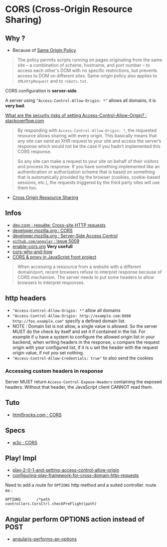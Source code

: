 # CORS (Cross-Origin Resource Sharing)

## Why ?

- Because of [Same Origin Policy](http://en.wikipedia.org/wiki/Same_origin_policy)

> The policy permits scripts running on pages originating from the same site – a combination of scheme, hostname, and port number – to access each other's DOM with no specific restrictions, but prevents access to DOM on different sites.
Same-origin policy also applies to `XMLHttpRequest` and to `robots.txt`.

CORS configuration is **server-side**.

A server using `"Access-Control-Allow-Origin: *"` allows all domains, it is **very bad**.

[What are the security risks of setting Access-Control-Allow-Origin? : stackoverflow.com](http://stackoverflow.com/questions/12001269/what-are-the-security-risks-of-setting-access-control-allow-origin)

> By responding with `Access-Control-Allow-Origin: *`, the requested resource allows sharing with every origin. This basically means that any site can send an XHR request to your site and access the server’s response which would not be the case if you hadn’t implemented this CORS response.
>
> So any site can make a request to your site on behalf of their visitors and process its response. If you have something implemented like an authentication or authorization scheme that is based on something that is automatically provided by the browser (cookies, cookie-based sessions, etc.), the requests triggered by the third party sites will use them too.

- [Cross Origin Ressource Sharing](http://en.wikipedia.org/wiki/Cross-origin_resource_sharing)

## Infos

- [dev.com : requête: Cross-site HTTP requests](http://www.developpez.net/forums/d755910/applications/sig-systeme-d-information-geographique/ign-api-geoportail/requete-cross-site-http-requests/)
- [developer.mozilla.org : CORS](https://developer.mozilla.org/en-US/docs/HTTP/Access_control_CORS?redirectlocale=en-US&redirectslug=HTTP_access_control)
- [developer.mozilla.org : Server-Side Access Control](https://developer.mozilla.org/en-US/docs/Server-Side_Access_Control)
- [`github.com/angular` : issue 5009](https://github.com/angular/angular.js/issues/5009)
- [enable-cors.org](http://enable-cors.org/) **Very usefull**
- [cors-why-and-how](http://haanto.com/cors-why-and-how/)
- [CORS & proxy in JavaScript front project](http://blog.javascripting.com/2015/01/17/dont-hassle-with-cors/)

> When accessing a ressource from a website with a different domain/port, recent browsers refuse to interpret response because of CORS mechanism.
> The server needs to put some headers to allow browsers to interpret responses.

## http headers

- `"Access-Control-Allow-Origin: *"` allow all domains
- `"Access-Control-Allow-Origin: http://example.com:8080 http://foo.example.com"` specify a defined domain list.
- NOTE : Domain list is not allow, a single value is allowed. So the server MUST do the check by itself and set it if contained in the list.
For example if u have a system to configure the allowed origin list in your backend, when writing headers in the response, u compare the request origin with your configured list, if it is u set the header with the request origin value, if not you set nothing.
- `"Access-Control-Allow-Credentials: true"` to also send the cookies

### Accessing custom headers in response

Server MUST return `Access-Control-Expose-Headers` containing the exposed headers.
Without that header, the JavaScript client CANNOT read them.

## Tuto

- [html5rocks.com : CORS](http://www.html5rocks.com/en/tutorials/cors/)

## Specs

- [w3c : CORS](http://www.w3.org/TR/cors/)

## Play! Impl

- [play-2-0-1-and-setting-access-control-allow-origin](http://stackoverflow.com/questions/14430119/play-2-0-1-and-setting-access-control-allow-origin)
- [configuring-play-framework-for-cross-domain-http-requests](http://www.entreotrascosas.net/configuring-play-framework-for-cross-domain-http-requests/)

Need to add a route for `OPTIONS` http method and a suited controller.
route ex :

```text
OPTIONS       /*path                 controllers.CorsCtrl.checkPreFlight(path)
```

## Angular perform OPTIONS action instead of POST

- [angularjs-performs-an-options](http://stackoverflow.com/questions/12111936/angularjs-performs-an-options-http-request-for-a-cross-origin-resource)

